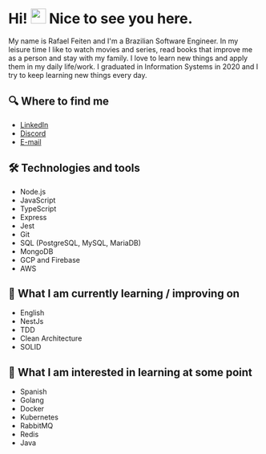 # Hi! <img src="https://media.giphy.com/media/hvRJCLFzcasrR4ia7z/giphy.gif" width="30px"> Nice to see you here.

My name is Rafael Feiten and I'm a Brazilian Software Engineer.
In my leisure time I like to watch movies and series, read books that improve me as a person and stay with my family. I love to learn new things and apply them in my daily life/work. I graduated in Information Systems in 2020 and I try to keep learning new things every day.

## 🔍  Where to find me

- [LinkedIn](https://br.linkedin.com/in/rafaelfeiten)
- [Discord](https://discordapp.com/users/911056989201760257)
- [E-mail](mailto:rafael.feiten.dev@gmail.com)

## 🛠  Technologies and tools

- Node.js
- JavaScript
- TypeScript
- Express
- Jest
- Git
- SQL (PostgreSQL, MySQL, MariaDB)
- MongoDB
- GCP and Firebase
- AWS

## 📖  What I am currently learning / improving on
- English
- NestJs
- TDD
- Clean Architecture
- SOLID
## 👾  What I am interested in learning at some point
- Spanish
- Golang
- Docker
- Kubernetes
- RabbitMQ
- Redis
- Java

